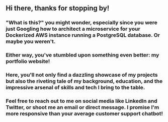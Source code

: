 ## Hi there, thanks for stopping by!

### "What is this?" you might wonder, especially since you were just Googling how to architect a microservice for your Dockerized AWS instance running a PostgreSQL database. Or maybe you weren't.

### Either way, you've stumbled upon something even better: my portfolio website!

### Here, you'll not only find a dazzling showcase of my projects but also the riveting tale of my background, education, and the impressive arsenal of skills and tech I bring to the table.

### Feel free to reach out to me on social media like LinkedIn and Twitter, or shoot me an email or direct message. I promise I'm more responsive than your average customer support chatbot!
